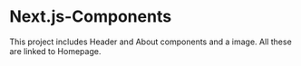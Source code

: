 # Next.js-Components
This project includes Header and About components and a image. All these are linked to Homepage. 
